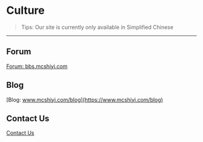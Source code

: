 # Culture

> Tips: Our site is currently only available in Simplified Chinese

-----

## Forum

[Forum: bbs.mcshiyi.com](https://bbs.mcshiyi.com)

## Blog
[Blog: www.mcshiyi.com/blog](https://www.mcshiyi.com/blog)

## Contact Us
[Contact Us](/en-US/README.md)